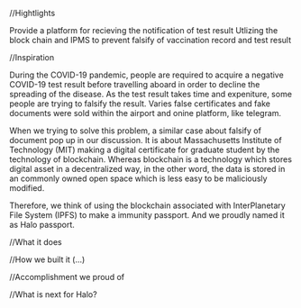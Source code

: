 //Hightlights

Provide a platform for recieving the notification of test result
Utlizing the block chain and IPMS to prevent falsify of vaccination record and test result 


//Inspiration

During the COVID-19 pandemic, people are required to acquire a negative COVID-19 test result before travelling aboard in order to decline the spreading of the disease. As the test result takes time and expeniture, some people are trying to falsify the result. Varies false certificates and fake documents were sold within the airport and onine platform, like telegram. 

When we trying to solve this problem, a similar case about falsify of document pop up in our discussion. It is about Massachusetts Institute of Technology (MIT) making a digital certificate for graduate student by the technology of blockchain. Whereas blockchain is a technology which stores digital asset in a decentralized way, in the other word, the data is stored in an commonly owned open space which is less easy to be maliciously modified.

Therefore, we think of using the blockchain associated with InterPlanetary File System (IPFS) to make a immunity passport. And we proudly named it as Halo passport.


//What it does



//How we built it
(...)


//Accomplishment we proud of



//What is next for Halo?
